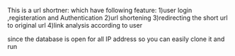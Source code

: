 This is a url shortner:
which have following feature:
1)user login ,registeration and Authentication
2)url shortening
3)redirecting the short url to original url
4)link analysis according to user


since the database is open for all IP address so you can easily clone it and run
